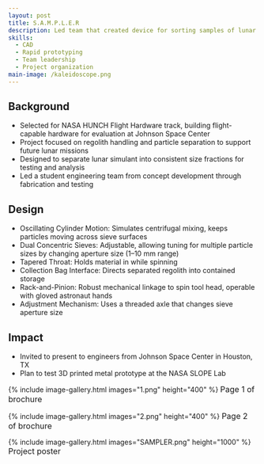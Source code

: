 ```yaml
---
layout: post
title: S.A.M.P.L.E.R
description: Led team that created device for sorting samples of lunar regolith.
skills: 
  - CAD
  - Rapid prototyping
  - Team leadership
  - Project organization
main-image: /kaleidoscope.png
---
```


## Background

- Selected for NASA HUNCH Flight Hardware track, building flight-capable hardware for evaluation at Johnson Space Center
- Project focused on regolith handling and particle separation to support future lunar missions
- Designed to separate lunar simulant into consistent size fractions for testing and analysis
- Led a student engineering team from concept development through fabrication and testing

## Design

- Oscillating Cylinder Motion: Simulates centrifugal mixing, keeps particles moving across sieve surfaces
- Dual Concentric Sieves: Adjustable, allowing tuning for multiple particle sizes by changing aperture size (1–10 mm range)
- Tapered Throat: Holds material in while spinning
- Collection Bag Interface: Directs separated regolith into contained storage
- Rack-and-Pinion: Robust mechanical linkage to spin tool head, operable with gloved astronaut hands
- Adjustment Mechanism: Uses a threaded axle that changes sieve aperture size

## Impact

- Invited to present to engineers from Johnson Space Center in Houston, TX
- Plan to test 3D printed metal prototype at the NASA SLOPE Lab


{% include image-gallery.html images="1.png" height="400" %}
<span style="font-size: 16px">Page 1 of brochure</span> 

{% include image-gallery.html images="2.png" height="400" %}
<span style="font-size: 16px">Page 2 of brochure</span> 

{% include image-gallery.html images="SAMPLER.png" height="1000" %}
<span style="font-size: 16px">Project poster</span> 


